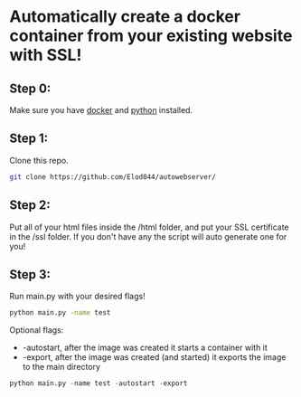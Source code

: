 # Automatically create a docker container from your existing website with SSL!

## Step 0:
Make sure you have [docker](https://docs.docker.com/get-docker/) and [python](https://www.python.org/downloads/) installed.

## Step 1:
Clone this repo.
```bash
git clone https://github.com/Elod044/autowebserver/
```

## Step 2:
Put all of your html files inside the /html folder, and put your SSL certificate in the /ssl folder. If you don't have any the script will auto generate one for you!

## Step 3:
Run main.py with your desired flags!
```sh
python main.py -name test
```
Optional flags:
- -autostart, after the image was created it starts a container with it
- -export, after the image was created (and started) it exports the image to the main directory
```python
python main.py -name test -autostart -export
```
